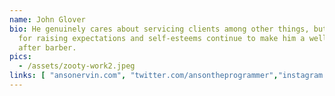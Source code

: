 ```yaml
---
name: John Glover
bio: He genuinely cares about servicing clients among other things, but his love
  for raising expectations and self-esteems continue to make him a well sought
  after barber.
pics:
  - /assets/zooty-work2.jpeg
links: [ "ansonervin.com", "twitter.com/ansontheprogrammer","instagram.com/ansontheprogrammer" ]
---
```

